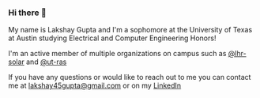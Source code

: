 ### Hi there 👋

My name is Lakshay Gupta and I'm a sophomore at the University of Texas at Austin studying Electrical and Computer Engineering Honors!

I'm an active member of multiple organizations on campus such as [@lhr-solar](https://github.com/lhr-solar) and [@ut-ras](https://github.com/ut-ras)

If you have any questions or would like to reach out to me you can contact me at [lakshay45gupta@gmail.com](lakshay45gupta@gmail.com) or on my [LinkedIn](https://www.linkedin.com/in/lakshay-gupta-168620246/)
<!--
**Lakshay983/Lakshay983** is a ✨ _special_ ✨ repository because its `README.md` (this file) appears on your GitHub profile.

